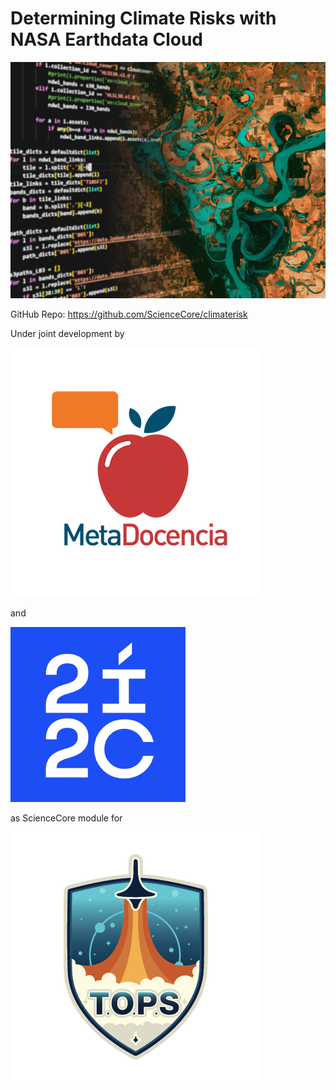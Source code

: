 # Determining Climate Risks with NASA Earthdata Cloud

![](../assets/banner.jpg)


GitHub Repo: https://github.com/ScienceCore/climaterisk


Under joint development by 

![](../assets/MD_logo.png)

and

![](../assets/2i2c_logo.png)

as ScienceCore module for 

![](../assets/TOPS.png)
